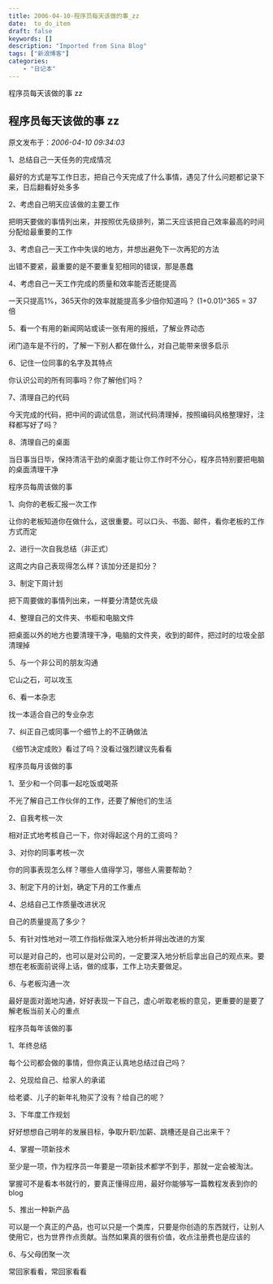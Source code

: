```yaml
---
title: 2006-04-10-程序员每天该做的事_zz
date:  to_do_item
draft: false
keywords: []
description: "Imported from Sina Blog"
tags: ["新浪博客"]
categories: 
    - "日记本"
---
```

程序员每天该做的事 zz
## 程序员每天该做的事 zz

 原文发布于：*2006-04-10 09:34:03*

1、总结自己一天任务的完成情况

最好的方式是写工作日志，把自己今天完成了什么事情，遇见了什么问题都记录下来，日后翻看好处多多

2、考虑自己明天应该做的主要工作

把明天要做的事情列出来，并按照优先级排列，第二天应该把自己效率最高的时间分配给最重要的工作

3、考虑自己一天工作中失误的地方，并想出避免下一次再犯的方法

出错不要紧，最重要的是不要重复犯相同的错误，那是愚蠢

4、考虑自己一天工作完成的质量和效率能否还能提高

一天只提高1%，365天你的效率就能提高多少倍你知道吗？ (1+0.01)^365 = 37 倍

5、看一个有用的新闻网站或读一张有用的报纸，了解业界动态

闭门造车是不行的，了解一下别人都在做什么，对自己能带来很多启示

6、记住一位同事的名字及其特点

你认识公司的所有同事吗？你了解他们吗？

7、清理自己的代码

今天完成的代码，把中间的调试信息，测试代码清理掉，按照编码风格整理好，注释都写好了吗？

8、清理自己的桌面

当日事当日毕，保持清洁干劲的桌面才能让你工作时不分心，程序员特别要把电脑的桌面清理干净

程序员每周该做的事

1、向你的老板汇报一次工作

让你的老板知道你在做什么，这很重要。可以口头、书面、邮件，看你老板的工作方式而定

2、进行一次自我总结（非正式）

这周之内自己表现得怎么样？该加分还是扣分？

3、制定下周计划

把下周要做的事情列出来，一样要分清楚优先级

4、整理自己的文件夹、书柜和电脑文件

把桌面以外的地方也要清理干净，电脑的文件夹，收到的邮件，把过时的垃圾全部清理掉

5、与一个非公司的朋友沟通

它山之石，可以攻玉

6、看一本杂志

找一本适合自己的专业杂志

7、纠正自己或同事一个细节上的不正确做法

《细节决定成败》看过了吗？没看过强烈建议先看看

程序员每月该做的事

1、至少和一个同事一起吃饭或喝茶

不光了解自己工作伙伴的工作，还要了解他们的生活

2、自我考核一次

相对正式地考核自己一下，你对得起这个月的工资吗？

3、对你的同事考核一次

你的同事表现怎么样？哪些人值得学习，哪些人需要帮助？

3、制定下月的计划，确定下月的工作重点

4、总结自己工作质量改进状况

自己的质量提高了多少？

5、有针对性地对一项工作指标做深入地分析并得出改进的方案

可以是对自己的，也可以是对公司的，一定要深入地分析后拿出自己的观点来。要想在老板面前说得上话，做的成事，工作上功夫要做足。

6、与老板沟通一次

最好是面对面地沟通，好好表现一下自己，虚心听取老板的意见，更重要的是要了解老板当前关心的重点

程序员每年该做的事

1、年终总结

每个公司都会做的事情，但你真正认真地总结过自己吗？

2、兑现给自己、给家人的承诺

给老婆、儿子的新年礼物买了没有？给自己的呢？

3、下年度工作规划

好好想想自己明年的发展目标，争取升职/加薪、跳槽还是自己出来干？

4、掌握一项新技术

至少是一项，作为程序员一年要是一项新技术都学不到手，那就一定会被淘汰。

掌握可不是看本书就行的，要真正懂得应用，最好你能够写一篇教程发表到你的blog

5、推出一种新产品

可以是一个真正的产品，也可以只是一个类库，只要是你创造的东西就行，让别人使用它，也为世界作点贡献。当然如果真的很有价值，收点注册费也是应该的

6、与父母团聚一次

常回家看看，常回家看看



